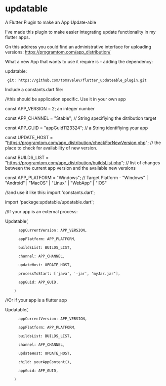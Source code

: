 # updatable

A Flutter Plugin to make an App Update-able

I've made this plugin to make easier integrating update functionality in my flutter apps. 

On this address you could find an administrative interface for uploading versions: 
https://programtom.com/app_distribution/

What a new App that wants to use it require is - adding the dependency: 


 updatable:
 
     git: https://github.com/tomavelev/flutter_updateable_plugin.git


Include a constants.dart file:

//this should be application specific. Use it in your own app

const APP_VERSION = 2; an integer number

const APP_CHANNEL = "Stable"; // String specifiying the ditribution target 

const APP_GUID = "appGuid1123324"; // a String identifiying your app

const UPDATE_HOST = "https://programtom.com/app_distribution/checkForNewVersion.php"; // the place to check for availability of new version. 

const BUILDS_LIST = "https://programtom.com/app_distribution/buildsList.php"; // list of changes between the current app version and the available new versions

const APP_PLATFORM = "Windows"; // Target Platform -  "Windows" | "Android" | "MacOS" | "Linux" | "WebApp" | "iOS"


//and use it like this:
import 'constants.dart';

import 'package:updatable/updatable.dart';

//If your app is an external process:

Updatable(

          appCurrentVersion: APP_VERSION,
          
          appPlatform: APP_PLATFORM,
          
          buildsList: BUILDS_LIST,
          
          channel: APP_CHANNEL,
          
          updateHost: UPDATE_HOST,
          
          processToStart: ['java', '-jar', "myJar.jar"],
          
          appGuid: APP_GUID,
          
        )

//Or if your app is a flutter app

Updatable(

          appCurrentVersion: APP_VERSION,
          
          appPlatform: APP_PLATFORM,
          
          buildsList: BUILDS_LIST,
          
          channel: APP_CHANNEL,
          
          updateHost: UPDATE_HOST,
          
          child: yourAppContent(),
          
          appGuid: APP_GUID,
          
        )

